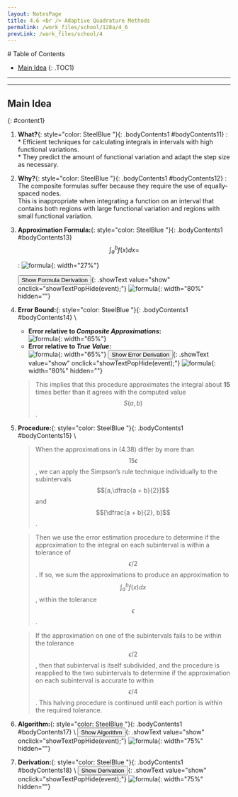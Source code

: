 ```yaml
---
layout: NotesPage
title: 4.6 <br /> Adaptive Quadrature Methods
permalink: /work_files/school/128a/4_6
prevLink: /work_files/school/4
---
```


<div markdown="1" class = "TOC">
# Table of Contents

  * [Main Idea](#content1)
  {: .TOC1}

</div>

***
***

## Main Idea
{: #content1}

1. **What?**{: style="color: SteelBlue  "}{: .bodyContents1 #bodyContents11}
    :   * Efficient techniques for calculating integrals in intervals with high functional variations.  
        * They predict the amount of functional variation and adapt the step size as necessary.
2. **Why?**{: style="color: SteelBlue  "}{: .bodyContents1 #bodyContents12}
    :   The composite formulas suffer because they require the use of equally-spaced nodes.  
        This is inappropriate when integrating a function on an interval that contains both regions with large functional variation and regions with small functional variation.
3. **Approximation Formula:**{: style="color: SteelBlue  "}{: .bodyContents1 #bodyContents13}
    $$\int_{a}^{b} f(x) dx = $$  

    :   ![formula](/main_files/128a/4/4.6/2.png){: width="27%"}

    <button>Show Formula Derivation</button>{: .showText value="show"
     onclick="showTextPopHide(event);"}
    ![formula](/main_files/128a/4/4.6/derivation.png){: width="80%" hidden=""}

4. **Error Bound:**{: style="color: SteelBlue  "}{: .bodyContents1 #bodyContents14} \\
    * **Error relative to *Composite Approximations*:**  
        ![formula](/main_files/128a/4/4.6/1.png){: width="65%"}  
    * **Error relative to *True Value*:**  
        ![formula](/main_files/128a/4/4.6/3.png){: width="65%"} 
    <button>Show Error Derivation</button>{: .showText value="show"
     onclick="showTextPopHide(event);"}
    ![formula](/main_files/128a/4/4.6/derivation2.png){: width="80%" hidden=""} 

    > This implies that this procedure approximates the integral about **15** times better than it agrees with the computed value $$S(a, b)$$.

5. **Procedure:**{: style="color: SteelBlue  "}{: .bodyContents1 #bodyContents15} \\
    > When the approximations in (4.38) differ by more than $$15\epsilon$$, we can apply the Simpson’s rule technique individually to the subintervals $$[a,\dfrac{a + b}{2}]$$ and $$[\dfrac{a + b}{2}, b]$$.  
    
    > Then we use the error estimation procedure to determine if the approximation to the integral on each subinterval is within a tolerance of $$\epsilon/2$$. If so, we sum the approximations to produce an approximation to $$\int_{a}^{b} f(x) dx$$, within the tolerance $$\epsilon$$.  

    > If the approximation on one of the subintervals fails to be within the tolerance $$\epsilon/2$$, then
    that subinterval is itself subdivided, and the procedure is reapplied to the two subintervals to determine if the approximation on each subinterval is accurate to within $$\epsilon/4$$. This halving procedure is continued until each portion is within the required tolerance.

7. **Algorithm:**{: style="color: SteelBlue  "}{: .bodyContents1 #bodyContents17} \\
    <button>Show Algorithm</button>{: .showText value="show"
     onclick="showTextPopHide(event);"}
    ![formula](/main_files/128a/4/4.6/Algorithm.jpg){: width="75%" hidden=""}

8. **Derivation:**{: style="color: SteelBlue  "}{: .bodyContents1 #bodyContents18} \\
    <button>Show Derivation</button>{: .showText value="show"
     onclick="showTextPopHide(event);"}
    ![formula](/main_files/128a/4/4.6/derivation.jpg){: width="75%" hidden=""}
